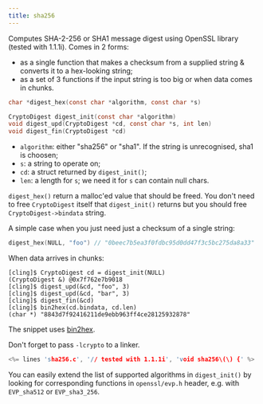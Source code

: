 ```yaml
---
title: sha256
---
```


Computes SHA-2-256 or SHA1 message digest using OpenSSL library
(tested with 1.1.1i). Comes in 2 forms:

* as a single function that makes a checksum from a supplied string &
  converts it to a hex-looking string;
* as a set of 3 functions if the input string is too big or when data
  comes in chunks.

```c
char *digest_hex(const char *algorithm, const char *s)

CryptoDigest digest_init(const char *algorithm)
void digest_upd(CryptoDigest *cd, const char *s, int len)
void digest_fin(CryptoDigest *cd)
```

* `algorithm`: either "sha256" or "sha1". If the string is
  unrecognised, sha1 is choosen;
* `s`: a string to operate on;
* `cd`: a struct returned by `digest_init()`;
* `len`: a length for `s`; we need it for `s` can contain null chars.

`digest_hex()` return a malloc'ed value that should be freed. You
don't need to free `CryptoDigest` itself that `digest_init()` returns
but you should free `CryptoDigest->bindata` string.

A simple case when you just need just a checksum of a single string:

```c
digest_hex(NULL, "foo") // "0beec7b5ea3f0fdbc95d0dd47f3c5bc275da8a33"
```

When data arrives in chunks:

```
[cling]$ CryptoDigest cd = digest_init(NULL)
(CryptoDigest &) @0x7f762e7b9018
[cling]$ digest_upd(&cd, "foo", 3)
[cling]$ digest_upd(&cd, "bar", 3)
[cling]$ digest_fin(&cd)
[cling]$ bin2hex(cd.bindata, cd.len)
(char *) "8843d7f92416211de9ebb963ff4ce28125932878"
```

The snippet uses [bin2hex](#bin2hex).

Don't forget to pass `-lcrypto` to a linker.

```c
<%= lines 'sha256.c', '// tested with 1.1.1i', 'void sha256\(\) {' %>
```

You can easily extend the list of supported algorithms in
`digest_init()` by looking for corresponding functions in
`openssl/evp.h` header, e.g. with `EVP_sha512` or `EVP_sha3_256`.
